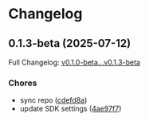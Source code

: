# Changelog

## 0.1.3-beta (2025-07-12)

Full Changelog: [v0.1.0-beta...v0.1.3-beta](https://github.com/andreibesleaga/oscp-sdk/compare/v0.1.0-beta...v0.1.3-beta)

### Chores

* sync repo ([cdefd8a](https://github.com/andreibesleaga/oscp-sdk/commit/cdefd8a29c89b41196821f779845a443c42302a6))
* update SDK settings ([4ae97f7](https://github.com/andreibesleaga/oscp-sdk/commit/4ae97f79ea33b713cd4fbefa638d6fb017e1d904))
